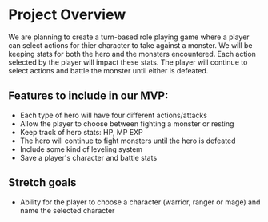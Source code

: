 # Project Overview
 We are planning to create a turn-based role playing game where a player can select actions for thier character to take against a monster. We will be keeping stats for both the hero and the monsters encountered. Each action selected by the player will impact these stats. The player will continue to select actions and battle the monster until either is defeated. 

 ## Features to include in our MVP:

 - Each type of hero will have four different actions/attacks
 - Allow the player to choose between fighting a monster or resting 
 - Keep track of hero stats: HP, MP EXP
 - The hero will continue to fight monsters until the hero is defeated 
 - Include some kind of leveling system
 - Save a player's character and battle stats

## Stretch goals
- Ability for the player to choose a character (warrior, ranger or mage) and name the selected character

